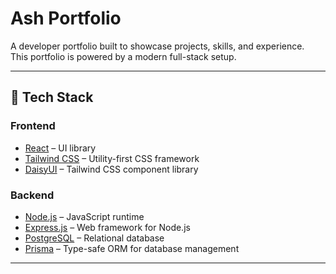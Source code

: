 # Ash Portfolio

A developer portfolio built to showcase projects, skills, and experience.  
This portfolio is powered by a modern full-stack setup.

---

## 🚀 Tech Stack

### Frontend
- [React](https://react.dev/) – UI library
- [Tailwind CSS](https://tailwindcss.com/) – Utility-first CSS framework
- [DaisyUI](https://daisyui.com/) – Tailwind CSS component library

### Backend
- [Node.js](https://nodejs.org/) – JavaScript runtime
- [Express.js](https://expressjs.com/) – Web framework for Node.js
- [PostgreSQL](https://www.postgresql.org/) – Relational database
- [Prisma](https://www.prisma.io/) – Type-safe ORM for database management

---
